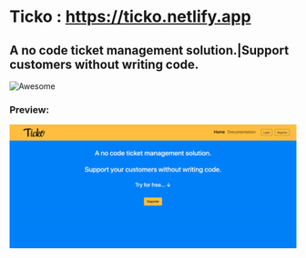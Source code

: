 # Ticko : https://ticko.netlify.app
## A no code ticket management solution.|Support customers without writing code.
![Awesome](https://img.shields.io/badge/Tech%20used-html%20%7C%20javascript%20%7C%20bootstrap-brightgreen)
### Preview:
![alt text](https://github.com/shreyas-shriyan/cdn/blob/master/tickod.png)

